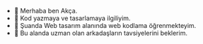 - 👋 Merhaba ben Akça.
- 👀 Kod yazmaya ve tasarlamaya ilgiliyim.
- 🌱 Şuanda Web tasarım alanında web kodlama öğrenmekteyim.
- 💞️ Bu alanda uzman olan arkadaşların tavsiyelerini beklerim.
  

<!---
akca26/akca26 is a ✨ special ✨ repository because its `README.md` (this file) appears on your GitHub profile.
You can click the Preview link to take a look at your changes.
--->

